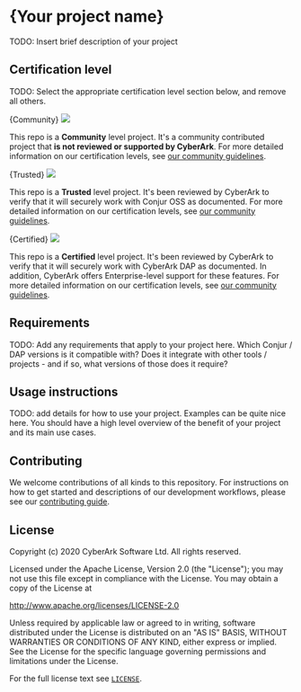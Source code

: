 # {Your project name}
TODO: Insert brief description of your project

## Certification level
TODO: Select the appropriate certification level section below, and remove all others.

{Community}
![](https://img.shields.io/badge/Certification%20Level-Community-28A745?link=https://github.com/cyberark/community/blob/master/Conjur/conventions/certification-levels.md)

This repo is a **Community** level project. It's a community contributed project that **is not reviewed or supported
by CyberArk**. For more detailed information on our certification levels, see [our community guidelines](https://github.com/cyberark/community/blob/master/Conjur/conventions/certification-levels.md#community).

{Trusted}
![](https://img.shields.io/badge/Certification%20Level-Trusted-007BFF?link=https://github.com/cyberark/community/blob/master/Conjur/conventions/certification-levels.md)

This repo is a **Trusted** level project. It's been reviewed by CyberArk to verify that it will securely
work with Conjur OSS as documented. For more detailed  information on our certification levels, see
[our community guidelines](https://github.com/cyberark/community/blob/master/Conjur/conventions/certification-levels.md#community).

{Certified}
![](https://img.shields.io/badge/Certification%20Level-Certified-6C757D?link=https://github.com/cyberark/community/blob/master/Conjur/conventions/certification-levels.md)

This repo is a **Certified** level project. It's been reviewed by CyberArk to verify that it will securely
work with CyberArk DAP as documented. In addition, CyberArk offers Enterprise-level support for these features. For
more detailed  information on our certification levels, see [our community guidelines](https://github.com/cyberark/community/blob/master/Conjur/conventions/certification-levels.md#community).

## Requirements

TODO: Add any requirements that apply to your project here. Which Conjur / DAP versions is it
compatible with? Does it integrate with other tools / projects - and if so, what versions of those
does it require?

## Usage instructions

TODO: add details for how to use your project. Examples can be quite nice here. You should have
a high level overview of the benefit of your project and its main use cases.

## Contributing

We welcome contributions of all kinds to this repository. For instructions on how to get started and descriptions
of our development workflows, please see our [contributing guide](CONTRIBUTING.md).

## License

Copyright (c) 2020 CyberArk Software Ltd. All rights reserved.

Licensed under the Apache License, Version 2.0 (the "License");
you may not use this file except in compliance with the License.
You may obtain a copy of the License at

   http://www.apache.org/licenses/LICENSE-2.0

Unless required by applicable law or agreed to in writing, software
distributed under the License is distributed on an "AS IS" BASIS,
WITHOUT WARRANTIES OR CONDITIONS OF ANY KIND, either express or implied.
See the License for the specific language governing permissions and
limitations under the License.

For the full license text see [`LICENSE`](LICENSE).
